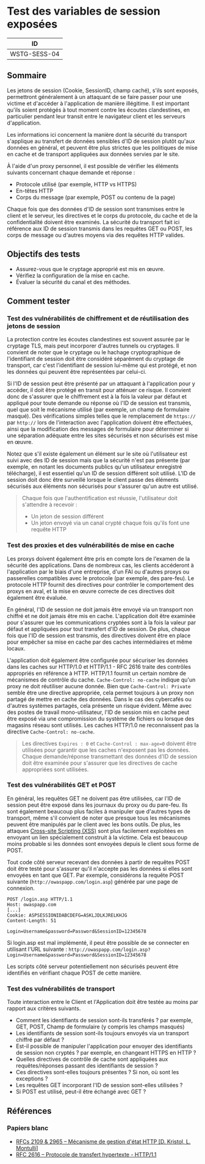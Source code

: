 # Test des variables de session exposées

|ID          |
|------------|
|WSTG-SESS-04|

## Sommaire

Les jetons de session (Cookie, SessionID, champ caché), s'ils sont exposés, permettront généralement à un attaquant de se faire passer pour une victime et d'accéder à l'application de manière illégitime. Il est important qu'ils soient protégés à tout moment contre les écoutes clandestines, en particulier pendant leur transit entre le navigateur client et les serveurs d'application.

Les informations ici concernent la manière dont la sécurité du transport s'applique au transfert de données sensibles d'ID de session plutôt qu'aux données en général, et peuvent être plus strictes que les politiques de mise en cache et de transport appliquées aux données servies par le site.

À l'aide d'un proxy personnel, il est possible de vérifier les éléments suivants concernant chaque demande et réponse :

- Protocole utilisé (par exemple, HTTP vs HTTPS)
- En-têtes HTTP
- Corps du message (par exemple, POST ou contenu de la page)

Chaque fois que des données d'ID de session sont transmises entre le client et le serveur, les directives et le corps du protocole, du cache et de la confidentialité doivent être examinés. La sécurité du transport fait ici référence aux ID de session transmis dans les requêtes GET ou POST, les corps de message ou d'autres moyens via des requêtes HTTP valides.

## Objectifs des tests

- Assurez-vous que le cryptage approprié est mis en œuvre.
- Vérifiez la configuration de la mise en cache.
- Évaluer la sécurité du canal et des méthodes.

## Comment tester

### Test des vulnérabilités de chiffrement et de réutilisation des jetons de session

La protection contre les écoutes clandestines est souvent assurée par le cryptage TLS, mais peut incorporer d'autres tunnels ou cryptages. Il convient de noter que le cryptage ou le hachage cryptographique de l'identifiant de session doit être considéré séparément du cryptage de transport, car c'est l'identifiant de session lui-même qui est protégé, et non les données qui peuvent être représentées par celui-ci.

Si l'ID de session peut être présenté par un attaquant à l'application pour y accéder, il doit être protégé en transit pour atténuer ce risque. Il convient donc de s'assurer que le chiffrement est à la fois la valeur par défaut et appliqué pour toute demande ou réponse où l'ID de session est transmis, quel que soit le mécanisme utilisé (par exemple, un champ de formulaire masqué). Des vérifications simples telles que le remplacement de `https://` par `http://` lors de l'interaction avec l'application doivent être effectuées, ainsi que la modification des messages de formulaire pour déterminer si une séparation adéquate entre les sites sécurisés et non sécurisés est mise en œuvre.

Notez que s'il existe également un élément sur le site où l'utilisateur est suivi avec des ID de session mais que la sécurité n'est pas présente (par exemple, en notant les documents publics qu'un utilisateur enregistré télécharge), il est essentiel qu'un ID de session différent soit utilisé. L'ID de session doit donc être surveillé lorsque le client passe des éléments sécurisés aux éléments non sécurisés pour s'assurer qu'un autre est utilisé.

> Chaque fois que l'authentification est réussie, l'utilisateur doit s'attendre à recevoir :
>
> - Un jeton de session différent
> - Un jeton envoyé via un canal crypté chaque fois qu'ils font une requête HTTP

### Test des proxies et des vulnérabilités de mise en cache

Les proxys doivent également être pris en compte lors de l'examen de la sécurité des applications. Dans de nombreux cas, les clients accéderont à l'application par le biais d'une entreprise, d'un FAI ou d'autres proxys ou passerelles compatibles avec le protocole (par exemple, des pare-feu). Le protocole HTTP fournit des directives pour contrôler le comportement des proxys en aval, et la mise en œuvre correcte de ces directives doit également être évaluée.

En général, l'ID de session ne doit jamais être envoyé via un transport non chiffré et ne doit jamais être mis en cache. L'application doit être examinée pour s'assurer que les communications cryptées sont à la fois la valeur par défaut et appliquées pour tout transfert d'ID de session. De plus, chaque fois que l'ID de session est transmis, des directives doivent être en place pour empêcher sa mise en cache par des caches intermédiaires et même locaux.

L'application doit également être configurée pour sécuriser les données dans les caches sur HTTP/1.0 et HTTP/1.1 - RFC 2616 traite des contrôles appropriés en référence à HTTP. HTTP/1.1 fournit un certain nombre de mécanismes de contrôle du cache. `Cache-Control: no-cache` indique qu'un proxy ne doit réutiliser aucune donnée. Bien que `Cache-Control: Private` semble être une directive appropriée, cela permet toujours à un proxy non partagé de mettre en cache des données. Dans le cas des cybercafés ou d'autres systèmes partagés, cela présente un risque évident. Même avec des postes de travail mono-utilisateur, l'ID de session mis en cache peut être exposé via une compromission du système de fichiers ou lorsque des magasins réseau sont utilisés. Les caches HTTP/1.0 ne reconnaissent pas la directive `Cache-Control: no-cache`.

> Les directives `Expires : 0` et `Cache-Control : max-age=0` doivent être utilisées pour garantir que les caches n'exposent pas les données. Chaque demande/réponse transmettant des données d'ID de session doit être examinée pour s'assurer que les directives de cache appropriées sont utilisées.

### Test des vulnérabilités GET et POST

En général, les requêtes GET ne doivent pas être utilisées, car l'ID de session peut être exposé dans les journaux du proxy ou du pare-feu. Ils sont également beaucoup plus faciles à manipuler que d'autres types de transport, même s'il convient de noter que presque tous les mécanismes peuvent être manipulés par le client avec les bons outils. De plus, les attaques [Cross-site Scripting (XSS)](https://owasp.org/www-community/attacks/xss/) sont plus facilement exploitées en envoyant un lien spécialement construit à la victime. Cela est beaucoup moins probable si les données sont envoyées depuis le client sous forme de POST.

Tout code côté serveur recevant des données à partir de requêtes POST doit être testé pour s'assurer qu'il n'accepte pas les données si elles sont envoyées en tant que GET. Par exemple, considérons la requête POST suivante (`http://owaspapp.com/login.asp`) générée par une page de connexion.

```http
POST /login.asp HTTP/1.1
Host: owaspapp.com
[...]
Cookie: ASPSESSIONIDABCDEFG=ASKLJDLKJRELKHJG
Content-Length: 51

Login=Username&password=Password&SessionID=12345678
```

Si login.asp est mal implémenté, il peut être possible de se connecter en utilisant l'URL suivante : `http://owaspapp.com/login.asp?Login=Username&password=Password&SessionID=12345678`

Les scripts côté serveur potentiellement non sécurisés peuvent être identifiés en vérifiant chaque POST de cette manière.

### Test des vulnérabilités de transport

Toute interaction entre le Client et l'Application doit être testée au moins par rapport aux critères suivants.

- Comment les identifiants de session sont-ils transférés ? par exemple, GET, POST, Champ de formulaire (y compris les champs masqués)
- Les identifiants de session sont-ils toujours envoyés via un transport chiffré par défaut ?
- Est-il possible de manipuler l'application pour envoyer des identifiants de session non cryptés ? par exemple, en changeant HTTPS en HTTP ?
- Quelles directives de contrôle de cache sont appliquées aux requêtes/réponses passant des identifiants de session ?
- Ces directives sont-elles toujours présentes ? Si non, où sont les exceptions ?
- Les requêtes GET incorporant l'ID de session sont-elles utilisées ?
- Si POST est utilisé, peut-il être échangé avec GET ?

## Références

### Papiers blanc

- [RFCs 2109 & 2965 – Mécanisme de gestion d'état HTTP [D. Kristol, L. Montulli]](https://www.ietf.org/rfc/rfc2965.txt)
- [RFC 2616 – Protocole de transfert hypertexte - HTTP/1.1](https://www.ietf.org/rfc/rfc2616.txt)
